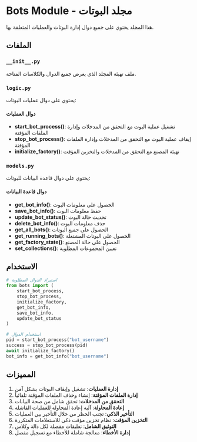 # Bots Module - مجلد البوتات

هذا المجلد يحتوي على جميع دوال إدارة البوتات والعمليات المتعلقة بها.

## الملفات

### `__init__.py`
ملف تهيئة المجلد الذي يعرض جميع الدوال والكلاسات المتاحة.

### `logic.py`
يحتوي على دوال عمليات البوتات:

#### دوال العمليات
- **start_bot_process()**: تشغيل عملية البوت مع التحقق من المدخلات وإدارة الملفات المؤقتة
- **stop_bot_process()**: إيقاف عملية البوت مع التحقق من المدخلات وإدارة الملفات المؤقتة
- **initialize_factory()**: تهيئة المصنع مع التحقق من المدخلات والتخزين المؤقت

### `models.py`
يحتوي على دوال قاعدة البيانات للبوتات:

#### دوال قاعدة البيانات
- **get_bot_info()**: الحصول على معلومات البوت
- **save_bot_info()**: حفظ معلومات البوت
- **update_bot_status()**: تحديث حالة البوت
- **delete_bot_info()**: حذف معلومات البوت
- **get_all_bots()**: الحصول على جميع البوتات
- **get_running_bots()**: الحصول على البوتات المشتغلة
- **get_factory_state()**: الحصول على حالة المصنع
- **set_collections()**: تعيين المجموعات المطلوبة

## الاستخدام

```python
# استيراد الدوال المطلوبة
from bots import (
    start_bot_process,
    stop_bot_process,
    initialize_factory,
    get_bot_info,
    save_bot_info,
    update_bot_status
)

# استخدام الدوال
pid = start_bot_process("bot_username")
success = stop_bot_process(pid)
await initialize_factory()
bot_info = get_bot_info("bot_username")
```

## المميزات

1. **إدارة العمليات**: تشغيل وإيقاف البوتات بشكل آمن
2. **إدارة الملفات المؤقتة**: إنشاء وحذف الملفات المؤقتة تلقائياً
3. **التحقق من المدخلات**: تحقق شامل من صحة البيانات
4. **إعادة المحاولة**: آلية إعادة المحاولة للعمليات الفاشلة
5. **التأخير الذكي**: تجنب الحظر من خلال التأخير بين العمليات
6. **التخزين المؤقت**: نظام تخزين مؤقت ذكي للاستعلامات المتكررة
7. **التوثيق الشامل**: تعليقات مفصلة لكل دالة وكلاس
8. **إدارة الأخطاء**: معالجة شاملة للأخطاء مع تسجيل مفصل